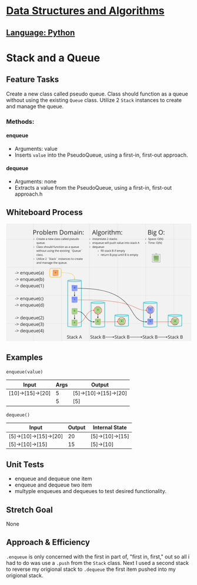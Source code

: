 # [Data Structures and Algorithms](https://alsosteve.github.io/data-structures-and-algorithms/)
## [Language: Python](https://alsosteve.github.io/data-structures-and-algorithms/python/)

# Stack and a Queue
## Feature Tasks
Create a new class called pseudo queue. Class should function as a queue without using the existing `Queue` class.  Utilize 2 `Stack` instances to create and manage the queue.

### Methods:

#### enqueue
- Arguments: value
- Inserts `value` into the PseudoQueue, using a first-in, first-out approach.

#### dequeue
- Arguments: none
- Extracts a value from the PseudoQueue, using a first-in, first-out approach.h

## Whiteboard Process
![challenge10](10.png)

## Examples

`enqueue(value)`

| Input |	Args | Output |
|---|---|---|
| [10]->[15]->[20]	 | 5 | [5]->[10]->[15]->[20] |
|  | 5 | [5] |

`dequeue()`

| Input |	Output | Internal State |
|---|---|---|
| [5]->[10]->[15]->[20]	 | 20 | [5]->[10]->[15] |
| [5]->[10]->[15]	 | 15 | [5]->[10] |

## Unit Tests
* enqueue and dequeue one item
* enqueue and dequeue two item
* multyple enqueues and dequeues to test desired functionality.

## Stretch Goal
None

## Approach & Efficiency
`.enqueue` is only concerned with the first in part of, "first in, first," out so all i had to do was use a `.push` from the `Stack` class. Next I used a second stack to reverse my origional stack to `.dequeue` the first item pushed into my origional stack.

